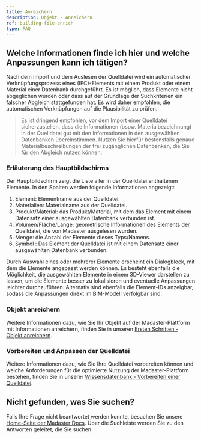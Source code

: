 ```yaml
---
title: Anreichern
description: Objekt - Anreichern
ref: building-file-enrich
type: FAQ
---
```


## Welche Informationen finde ich hier und welche Anpassungen kann ich tätigen?
Nach dem Import und dem Auslesen der Quelldatei wird ein automatischer Verknüpfungsprozess eines (IFC)-Elements mit einem Produkt oder einem Material einer Datenbank durchgeführt. Es ist möglich, dass Elemente nicht abgeglichen wurden oder dass auf der Grundlage der Suchkriterien ein falscher Abgleich stattgefunden hat. Es wird daher empfohlen, die automatischen Verknüpfungen auf die Plausibilität zu prüfen.

> Es ist dringend empfohlen, vor dem Import einer Quelldatei sicherzustellen, dass die Informationen (bspw. Materialbezeichnung) in der Quelldatei gut mit den Informationen in den ausgewählten Datenbanken übereinstimmen. Nutzen Sie hierfür bestensfalls genaue Materialbeschreibungen der frei zugänglichen Datenbanken, die Sie für den Abgleich nutzen können.

### Erläuterung des Hauptbildschirms
Der Hauptbildschirm zeigt die Liste aller in der Quelldatei enthaltenen Elemente. In den Spalten werden folgende Informationen angezeigt:

1. Element: Elementname aus der Quelldatei.
1. Materialien: Materialname aus der Quelldatei.
1. Produkt/Material: das Produkt/Material, mit dem das Element mit einem Datensatz einer ausgewählten Datenbank verbunden ist.
1. Volumen/Fläche/Länge: geometrische Informationen des Elements der Quelldatei, die von Madaster ausgelesen wurden.
1. Menge: die Anzahl der Elemente dieses Typs/Namens.
1. Symbol <iconify-icon inline icon='mdi-link-variant'/>: Das Element der Quelldatei ist mit einem Datensatz einer ausgewählten Datenbank verbunden.

Durch Auswahl eines oder mehrerer Elemente erscheint ein Dialogblock, mit dem die Elemente angepasst werden können. Es besteht ebenfalls die Möglichkeit, die ausgewählten Elemente in einem 3D-Viewer <iconify-icon inline icon='mdi-axis-arrow-info'/> darstellen zu lassen, um die Elemente besser zu lokalisieren und eventuelle Anpassungen leichter durchzuführen. Alternativ sind ebenfalls die Element-IDs <iconify-icon inline icon='mdi-identifier'/> anzeigbar, sodass die Anpassungen direkt im BIM-Modell verfolgbar sind.

### Objekt anreichern
Weitere Informationen dazu, wie Sie Ihr Objekt auf der Madaster-Plattform mit Informationen anreichern, finden Sie in unseren <a href="https://docs.madaster.com/de/de/get-started/enrich-objects-with-material-and-product-databases" target="_blank">Ersten Schritten - Objekt anreichern</a>.

### Vorbereiten und Anpassen der Quelldatei
Weitere Informationen dazu, wie Sie Ihre Quelldatei vorbereiten können und welche Anforderungen für die optimierte Nutzung der Madaster-Plattform bestehen, finden Sie in unserer <a href="https://docs.madaster.com/de/de/knowledge-base/preparing-bim-ifc-source-files.html" target="_blank">Wissensdatenbank - Vorbereiten einer Quelldatei</a>.

## Nicht gefunden, was Sie suchen?
Falls Ihre Frage nicht beantwortet werden konnte, besuchen Sie unsere <a href="https://docs.madaster.com/de/de/" target="_blank">Home-Seite der Madaster Docs</a>. Über die Suchleiste werden Sie zu den Antworten geleitet, die Sie suchen.